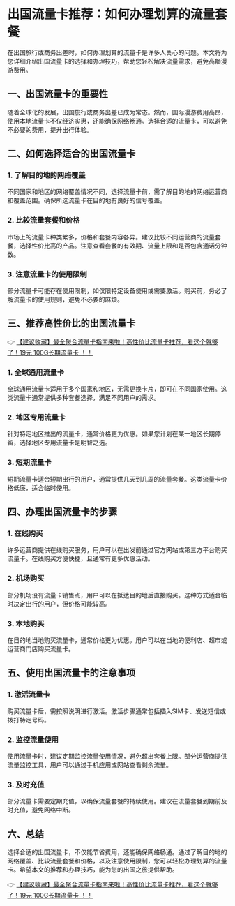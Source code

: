 # 出国流量卡推荐：如何办理划算的流量套餐

在出国旅行或商务出差时，如何办理划算的流量卡是许多人关心的问题。本文将为您详细介绍出国流量卡的选择和办理技巧，帮助您轻松解决流量需求，避免高额漫游费用。

## 一、出国流量卡的重要性

随着全球化的发展，出国旅行或商务出差已成为常态。然而，国际漫游费用高昂，使用本地流量卡不仅经济实惠，还能确保网络畅通。选择合适的流量卡，可以避免不必要的费用，提升出行体验。

## 二、如何选择适合的出国流量卡

### 1. 了解目的地的网络覆盖

不同国家和地区的网络覆盖情况不同，选择流量卡前，需了解目的地的网络运营商和覆盖范围。确保所选流量卡在目的地有良好的信号覆盖。

### 2. 比较流量套餐和价格

市场上的流量卡种类繁多，价格和套餐内容各异。建议比较不同运营商的流量套餐，选择性价比高的产品。注意查看套餐的有效期、流量上限和是否包含通话分钟数。

### 3. 注意流量卡的使用限制

部分流量卡可能存在使用限制，如仅限特定设备使用或需要激活。购买前，务必了解流量卡的使用规则，避免不必要的麻烦。

## 三、推荐高性价比的出国流量卡

👉 [【建议收藏】最全聚合流量卡指南来啦！高性价比流量卡推荐，看这个就够了！19元 100G长期流量卡 ！！](https://bit.ly/Liuliangka)

### 1. 全球通用流量卡

全球通用流量卡适用于多个国家和地区，无需更换卡片，即可在不同国家使用。这类流量卡通常提供多种套餐选择，满足不同用户的需求。

### 2. 地区专用流量卡

针对特定地区推出的流量卡，通常价格更为优惠。如果您计划在某一地区长期停留，选择地区专用流量卡是明智之选。

### 3. 短期流量卡

短期流量卡适合短期出行的用户，通常提供几天到几周的流量套餐。这类流量卡价格低廉，适合临时使用。

## 四、办理出国流量卡的步骤

### 1. 在线购买

许多运营商提供在线购买服务，用户可以在出发前通过官方网站或第三方平台购买流量卡。在线购买方便快捷，且通常有更多优惠活动。

### 2. 机场购买

部分机场设有流量卡销售点，用户可以在抵达目的地后直接购买。这种方式适合临时决定出行的用户，但价格可能较高。

### 3. 本地购买

在目的地当地购买流量卡，通常价格更为优惠。用户可以在当地的便利店、超市或运营商门店购买流量卡。

## 五、使用出国流量卡的注意事项

### 1. 激活流量卡

购买流量卡后，需按照说明进行激活。激活步骤通常包括插入SIM卡、发送短信或拨打特定号码。

### 2. 监控流量使用

使用流量卡时，建议定期监控流量使用情况，避免超出套餐上限。部分运营商提供流量监控工具，用户可以通过手机应用或网站查看剩余流量。

### 3. 及时充值

部分流量卡需要定期充值，以确保流量套餐的持续使用。建议在流量套餐到期前及时充值，避免网络中断。

## 六、总结

选择合适的出国流量卡，不仅能节省费用，还能确保网络畅通。通过了解目的地的网络覆盖、比较流量套餐和价格，以及注意使用限制，您可以轻松办理划算的流量卡。希望本文的推荐和办理技巧，能为您的出国之旅提供帮助。

👉 [【建议收藏】最全聚合流量卡指南来啦！高性价比流量卡推荐，看这个就够了！19元 100G长期流量卡 ！！](https://bit.ly/Liuliangka)
